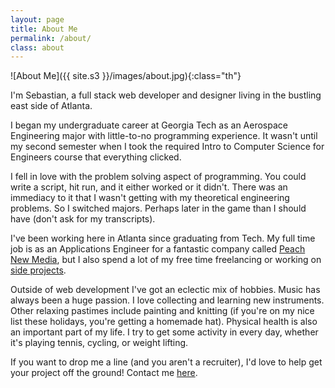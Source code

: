 ```yaml
---
layout: page
title: About Me
permalink: /about/
class: about
---
```


![About Me]({{ site.s3 }}/images/about.jpg){:class="th"}

I'm Sebastian, a full stack web developer and designer living in the bustling east side of Atlanta.

I began my undergraduate career at Georgia Tech as an Aerospace Engineering major with little-to-no programming experience. It wasn't until my second semester when I took the required Intro to Computer Science for Engineers course that everything clicked.

I fell in love with the problem solving aspect of programming. You could write a script, hit run, and it either worked or it didn't. There was an immediacy to it that I wasn't getting with my theoretical engineering problems. So I switched majors. Perhaps later in the game than I should have (don't ask for my transcripts).

I've been working here in Atlanta since graduating from Tech. My full time job is as an Applications Engineer for a fantastic company called [Peach New Media](http://peachnewmedia.com), but I also spend a lot of my free time freelancing or working on [side projects](/projects).

Outside of web development I've got an eclectic mix of hobbies. Music has always been a huge passion. I love collecting and learning new instruments. Other relaxing pastimes include painting and knitting (if you're on my nice list these holidays, you're getting a homemade hat). Physical health is also an important part of my life. I try to get some activity in every day, whether it's playing tennis, cycling, or weight lifting. 

If you want to drop me a line (and you aren't a recruiter), I'd love to help get your project off the ground! Contact me [here](/contact).